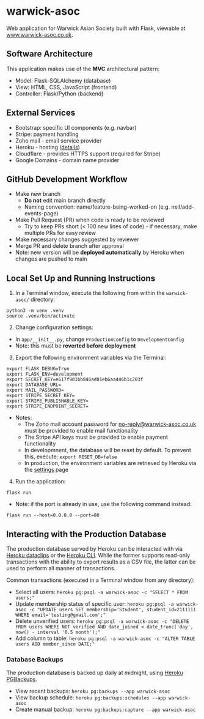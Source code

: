 # warwick-asoc
Web application for Warwick Asian Society built with Flask, viewable at www.warwick-asoc.co.uk.

## Software Architecture

This application makes use of the **MVC** architectural pattern:
- Model: Flask-SQLAlchemy (database)
- View: HTML, CSS, JavaScript (frontend)
- Controller: Flask/Python (backend)

## External Services

- Bootstrap: specific UI components (e.g. navbar)
- Stripe: payment handling
- Zoho mail - email service provider
- Heroku - hosting ([details](https://dashboard.heroku.com/apps/warwick-asoc))
- Cloudflare - provides HTTPS support (required for Stripe)
- Google Domains - domain name provider

## GitHub Development Workflow

- Make new branch
    - **Do not** edit main branch directly
    - Naming convention: name/feature-being-worked-on (e.g. neil/add-events-page)
- Make Pull Request (PR) when code is ready to be reviewed
    - Try to keep PRs short (< 100 new lines of code) - if necessary, make multiple PRs for easy review
- Make necessary changes suggested by reviewer
- Merge PR and delete branch after approval
- Note: new version will be **deployed automatically** by Heroku when changes are pushed to main

## Local Set Up and Running Instructions

1. In a Terminal window, execute the following from within the `warwick-asoc/` directory:

```
python3 -m venv .venv
source .venv/bin/activate
```

2. Change configuration settings:
- In `app/__init__.py`, change `ProductionConfig` to `DevelopmentConfig`
- Note: this must be **reverted before deployment**

3. Export the following environment variables via the Terminal:

```
export FLASK_DEBUG=True
export FLASK_ENV=development
export SECRET_KEY=e617f901bb846ad01eb6aa446b1c203f
export DATABASE_URL= 
export MAIL_PASSWORD=
export STRIPE_SECRET_KEY= 
export STRIPE_PUBLISHABLE_KEY= 
export STRIPE_ENDPOINT_SECRET= 
```
- Notes:
  - The Zoho mail account password for no-reply@warwick-asoc.co.uk must be provided to enable mail functionality
  - The Stripe API keys must be provided to enable payment functionality
  - In developmnent, the database will be reset by default. To prevent this, execute: `export RESET_DB=false`
  - In production, the environment variables are retrieved by Heroku via the [settings](https://dashboard.heroku.com/apps/warwick-asoc/settings) page

4. Run the application:
```
flask run
```
- Note: if the port is already in use, use the following command instead:
```
flask run --host=0.0.0.0 --port=80
```

## Interacting with the Production Database

The production database served by Heroku can be interacted with via [Heroku dataclips](https://data.heroku.com/dataclips) or the [Heroku CLI](https://devcenter.heroku.com/articles/heroku-cli). While the former supports read-only transactions with the ability to export results as a CSV file, the latter can be used to perform all manner of transactions.

Common transactions (executed in a Terminal window from any directory):
- Select all users: `heroku pg:psql -a warwick-asoc -c "SELECT * FROM users;"`
- Update membership status of specific user: `heroku pg:psql -a warwick-asoc -c "UPDATE users SET membership='Student', student_id=2111111 WHERE email='testing@gmail.com';"`
- Delete unverified users: `heroku pg:psql -a warwick-asoc -c "DELETE FROM users WHERE NOT verified AND date_joined < date_trunc('day', now() - interval '0.5 month');"`
- Add column to table: `heroku pg:psql -a warwick-asoc -c "ALTER TABLE users ADD member_since DATE;"`


### Database Backups

The production database is backed up daily at midnight, using [Heroku PGBackups](https://devcenter.heroku.com/articles/heroku-postgres-backups).
- View recent backups: `heroku pg:backups --app warwick-asoc`
- View backup schedule: `heroku pg:backups:schedules --app warwick-asoc`
- Create manual backup: `heroku pg:backups:capture --app warwick-asoc`

